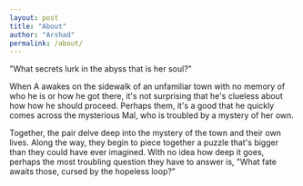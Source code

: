 ```yaml
---
layout: post
title: "About"
author: "Arshad"
permalink: /about/
---
```


"What secrets lurk in the abyss that is her soul?"

When A awakes on the sidewalk of an unfamiliar town with no memory of who he is or how he got there, it's not surprising that he's clueless about how how he should proceed. Perhaps them, it's a good that he quickly comes across the mysterious Mal, who is troubled by a mystery of her own.

Together, the pair delve deep into the mystery of the town and their own lives. Along the way, they begin to piece together a puzzle that's bigger than they could have ever imagined. With no idea how deep it goes, perhaps the most troubling question they have to answer is, "What fate awaits those, cursed by the hopeless loop?"
